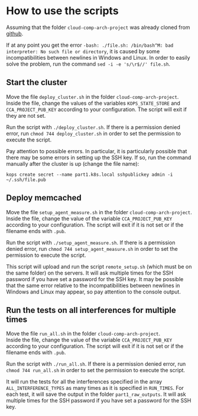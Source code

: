 # How to use the scripts

Assuming that the folder `cloud-comp-arch-project` was already cloned from [github](https://github.com/eth-easl/cloud-comp-arch-project/tree/master).

If at any point you get the error `-bash: ./file.sh: /bin/bash^M: bad interpreter: No such file or directory`, it is caused by some incompatibilities between newlines in Windows and Linux. In order to easily solve the problem, run the command `sed -i -e 's/\r$//' file.sh`.

## Start the cluster

Move the file `deploy_cluster.sh` in the folder `cloud-comp-arch-project`. \
Inside the file, change the values of the variables `KOPS_STATE_STORE` and `CCA_PROJECT_PUB_KEY` according to your configuration. The script will exit if they are not set.

Run the script with `./deploy_cluster.sh`. If there is a permission denied error, run `chmod 744 deploy_cluster.sh` in order to set the permission to execute the script.

Pay attention to possible errors. In particular, it is particularly possible that there may be some errors in setting up the SSH key. If so, run the command manually after the cluster is up (change the file name):

```
kops create secret --name part1.k8s.local sshpublickey admin -i ~/.ssh/file.pub
```

## Deploy memcached

Move the file `setup_agent_measure.sh` in the folder `cloud-comp-arch-project`. \
Inside the file, change the value of the variable `CCA_PROJECT_PUB_KEY` according to your configuration. The script will exit if it is not set or if the filename ends with `.pub`.

Run the script with `./setup_agent_measure.sh`. If there is a permission denied error, run `chmod 744 setup_agent_measure.sh` in order to set the permission to execute the script.

This script will upload and run the script `remote_setup.sh` (which must be on the same folder) on the servers. It will ask multiple times for the SSH password if you have set a password for the SSH key. It may be possible that the same error relative to the incompatibilities between newlines in Windows and Linux may appear, so pay attention to the console output.

## Run the tests on all interferences for multiple times

Move the file `run_all.sh` in the folder `cloud-comp-arch-project`. \
Inside the file, change the value of the variable `CCA_PROJECT_PUB_KEY` according to your configuration. The script will exit if it is not set or if the filename ends with `.pub`.

Run the script with `./run_all.sh`. If there is a permission denied error, run `chmod 744 run_all.sh` in order to set the permission to execute the script.

It will run the tests for all the interferences specified in the array `ALL_INTERFERENCE_TYPES` as many times as it is specified in `RUN_TIMES`. For each test, it will save the output in the folder `part1_raw_outputs`. It will ask multiple times for the SSH password if you have set a password for the SSH key.